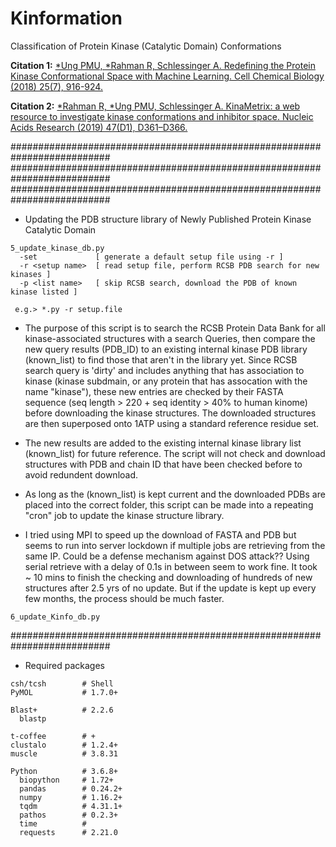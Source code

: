 # Kinformation
Classification of Protein Kinase (Catalytic Domain) Conformations


__Citation 1:__ [\*Ung PMU, \*Rahman R, Schlessinger A. Redefining the Protein Kinase Conformational Space with Machine Learning. Cell Chemical Biology (2018) 25(7), 916-924.](https://doi.org/10.1016/j.chembiol.2018.05.002)

__Citation 2:__ [\*Rahman R, \*Ung PMU, Schlessinger A. KinaMetrix: a web resource to investigate kinase conformations and inhibitor space. 
Nucleic Acids Research (2019) 47(D1), D361–D366.](https://doi.org/10.1093/nar/gky916)

##########################################################################
##########################################################################
##########################################################################
- Updating the PDB structure library of Newly Published Protein Kinase Catalytic Domain
```
5_update_kinase_db.py
  -set             [ generate a default setup file using -r ]
  -r <setup name>  [ read setup file, perform RCSB PDB search for new kinases ]
  -p <list name>   [ skip RCSB search, download the PDB of known kinase listed ]

 e.g.> *.py -r setup.file
```
- The purpose of this script is to search the RCSB Protein Data Bank for all kinase-associated structures with a search Queries, then compare the new query results (PDB_ID) to an existing internal kinase PDB library (known_list) to find those that aren't in the library yet. Since RCSB search query is 'dirty' and includes anything that has association to kinase (kinase subdmain, or any protein that has assocation with the name "kinase"), these new entries are checked by their FASTA sequence (seq length > 220 + seq identity > 40% to human kinome) before downloading the kinase structures. The downloaded structures are then superposed onto 1ATP using a standard reference residue set.

- The new results are added to the existing internal kinase library list (known_list) for future reference. The script will not check and download structures with PDB and chain ID that have been checked before to avoid redundent download.

- As long as the (known_list) is kept current and the downloaded PDBs are placed into the correct folder, this script can be made into a repeating "cron" job to update the kinase structure library.

- I tried using MPI to speed up the download of FASTA and PDB but seems to run into server lockdown if multiple jobs are retrieving from the same IP. Could be a defense mechanism against DOS attack?? Using serial retrieve with a delay of 0.1s in between seem to work fine. It took ~ 10 mins to finish the checking and downloading of hundreds of new structures after 2.5 yrs of no update. But if the update is kept up every few months, the process should be much faster.


```
6_update_Kinfo_db.py

```

##########################################################################
- Required packages
```
csh/tcsh        # Shell
PyMOL           # 1.7.0+

Blast+          # 2.2.6
  blastp

t-coffee        # +
clustalo        # 1.2.4+
muscle          # 3.8.31

Python          # 3.6.8+
  biopython     # 1.72+
  pandas        # 0.24.2+
  numpy         # 1.16.2+
  tqdm          # 4.31.1+
  pathos        # 0.2.3+
  time          # 
  requests      # 2.21.0
```